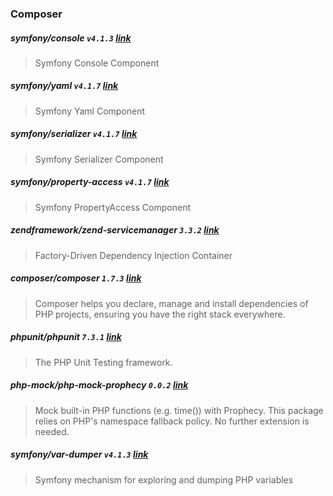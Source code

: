 ### Composer

##### symfony/console `v4.1.3` [link](https://packagist.org/packages/symfony/console)
> Symfony Console Component

##### symfony/yaml `v4.1.7` [link](https://packagist.org/packages/symfony/yaml)
> Symfony Yaml Component

##### symfony/serializer `v4.1.7` [link](https://packagist.org/packages/symfony/serializer)
> Symfony Serializer Component

##### symfony/property-access `v4.1.7` [link](https://packagist.org/packages/symfony/property-access)
> Symfony PropertyAccess Component

##### zendframework/zend-servicemanager `3.3.2` [link](https://packagist.org/packages/zendframework/zend-servicemanager)
> Factory-Driven Dependency Injection Container

##### composer/composer `1.7.3` [link](https://packagist.org/packages/composer/composer)
> Composer helps you declare, manage and install dependencies of PHP projects, ensuring you have the right stack everywhere.

##### phpunit/phpunit `7.3.1` [link](https://packagist.org/packages/phpunit/phpunit)
> The PHP Unit Testing framework.

##### php-mock/php-mock-prophecy `0.0.2` [link](https://packagist.org/packages/php-mock/php-mock-prophecy)
> Mock built-in PHP functions (e.g. time()) with Prophecy. This package relies on PHP's namespace fallback policy. No further extension is needed.

##### symfony/var-dumper `v4.1.3` [link](https://packagist.org/packages/symfony/var-dumper)
> Symfony mechanism for exploring and dumping PHP variables


